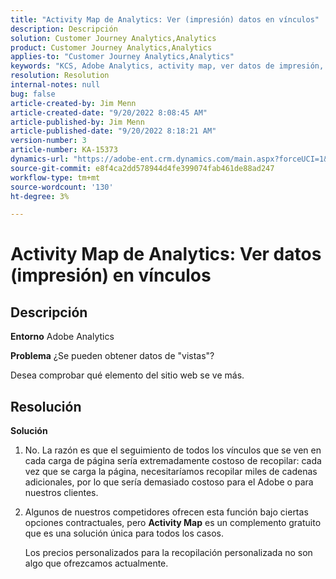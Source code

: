 ```yaml
---
title: "Activity Map de Analytics: Ver (impresión) datos en vínculos"
description: Descripción
solution: Customer Journey Analytics,Analytics
product: Customer Journey Analytics,Analytics
applies-to: "Customer Journey Analytics,Analytics"
keywords: "KCS, Adobe Analytics, activity map, ver datos de impresión, vínculos, vistas"
resolution: Resolution
internal-notes: null
bug: false
article-created-by: Jim Menn
article-created-date: "9/20/2022 8:08:45 AM"
article-published-by: Jim Menn
article-published-date: "9/20/2022 8:18:21 AM"
version-number: 3
article-number: KA-15373
dynamics-url: "https://adobe-ent.crm.dynamics.com/main.aspx?forceUCI=1&pagetype=entityrecord&etn=knowledgearticle&id=80e75a6f-bb38-ed11-9db1-0022480866ad"
source-git-commit: e8f4ca2dd578944d4fe399074fab461de88ad247
workflow-type: tm+mt
source-wordcount: '130'
ht-degree: 3%

---
```


# Activity Map de Analytics: Ver datos (impresión) en vínculos

## Descripción


<b>Entorno</b>
Adobe Analytics

<b>Problema</b>
¿Se pueden obtener datos de &quot;vistas&quot;?

Desea comprobar qué elemento del sitio web se ve más.


## Resolución


<b>Solución</b>

1. No. La razón es que el seguimiento de todos los vínculos que se ven en cada carga de página sería extremadamente costoso de recopilar: cada vez que se carga la página, necesitaríamos recopilar miles de cadenas adicionales, por lo que sería demasiado costoso para el Adobe o para nuestros clientes.
2. Algunos de nuestros competidores ofrecen esta función bajo ciertas opciones contractuales, pero <b>Activity Map</b> es un complemento gratuito que es una solución única para todos los casos.

   Los precios personalizados para la recopilación personalizada no son algo que ofrezcamos actualmente.

